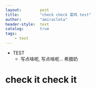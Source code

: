 ```yaml
---
layout:        post
title:         "check check 菜鸡 test"
author:        "amiracleta"
header-style:  text
catalog:       true
tags:
    - test
---
```


- TEST
  - 写点啥呢, 写点啥呢... 希腊奶

# check it check it
